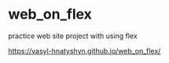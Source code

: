 # web_on_flex
practice web site project with using flex

https://vasyl-hnatyshyn.github.io/web_on_flex/
